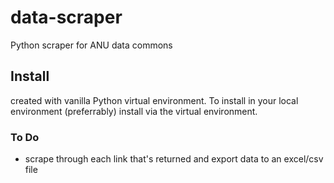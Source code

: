 # data-scraper
Python scraper for ANU data commons

## Install
created with vanilla Python virtual environment. To install in your local environment (preferrably) install via the virtual environment.

### To Do
- scrape through each link that's returned and export data to an excel/csv file
